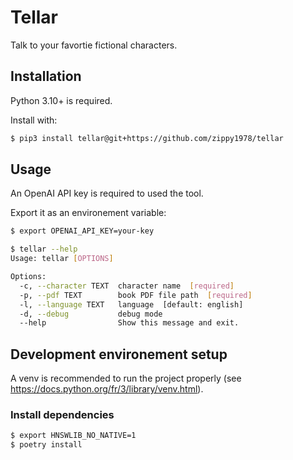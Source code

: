 # Tellar

Talk to your favortie fictional characters.

## Installation

Python 3.10+ is required.

Install with:

```bash
$ pip3 install tellar@git+https://github.com/zippy1978/tellar
```

## Usage

An OpenAI API key is required to used the tool.

Export it as an environement variable:

```bash
$ export OPENAI_API_KEY=your-key
```

```bash
$ tellar --help
Usage: tellar [OPTIONS]

Options:
  -c, --character TEXT  character name  [required]
  -p, --pdf TEXT        book PDF file path  [required]
  -l, --language TEXT   language  [default: english]
  -d, --debug           debug mode
  --help                Show this message and exit.
```

## Development environement setup

A venv is recommended to run the project properly (see https://docs.python.org/fr/3/library/venv.html).

### Install dependencies

```bash
$ export HNSWLIB_NO_NATIVE=1
$ poetry install
```